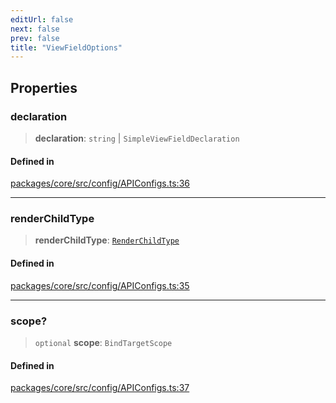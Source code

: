 ```yaml
---
editUrl: false
next: false
prev: false
title: "ViewFieldOptions"
---
```


## Properties

### declaration

> **declaration**: `string` \| `SimpleViewFieldDeclaration`

#### Defined in

[packages/core/src/config/APIConfigs.ts:36](https://github.com/mProjectsCode/obsidian-meta-bind-plugin/blob/6d84d4e1af13951a4f9f713d142b213b046a5a9e/packages/core/src/config/APIConfigs.ts#L36)

***

### renderChildType

> **renderChildType**: [`RenderChildType`](/obsidian-meta-bind-plugin-docs/api/enumerations/renderchildtype/)

#### Defined in

[packages/core/src/config/APIConfigs.ts:35](https://github.com/mProjectsCode/obsidian-meta-bind-plugin/blob/6d84d4e1af13951a4f9f713d142b213b046a5a9e/packages/core/src/config/APIConfigs.ts#L35)

***

### scope?

> `optional` **scope**: `BindTargetScope`

#### Defined in

[packages/core/src/config/APIConfigs.ts:37](https://github.com/mProjectsCode/obsidian-meta-bind-plugin/blob/6d84d4e1af13951a4f9f713d142b213b046a5a9e/packages/core/src/config/APIConfigs.ts#L37)
